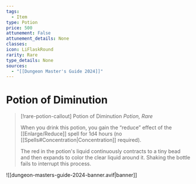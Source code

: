 ```yaml
---
tags:
  - Item
type: Potion
price: 500
attunement: False
attunement_details: None
classes:
icon: LiFlaskRound
rarity: Rare
type_details: None
sources: 
  - "[[Dungeon Master's Guide 2024]]"
---
```

# Potion of Diminution
>[!rare-potion-callout] Potion of Diminution
>_Potion, Rare_
>
>When you drink this potion, you gain the “reduce” effect of the [[Enlarge/Reduce]] spell for 1d4 hours (no [[Spells#Concentration\|Concentration]] required).
>
>The red in the potion's liquid continuously contracts to a tiny bead and then expands to color the clear liquid around it. Shaking the bottle fails to interrupt this process.
>


![[dungeon-masters-guide-2024-banner.avif|banner]]
